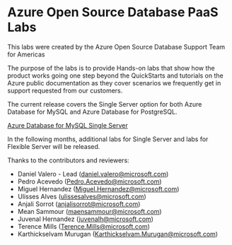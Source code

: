 # Azure Open Source Database PaaS Labs

This labs were created by the Azure Open Source Database Support Team for Americas

The purpose of the labs is to provide  Hands-on labs that show how the product works going one step beyond the QuickStarts and tutorials on the Azure public documentation as they cover scenarios we frequently get in support requested from our customers.

The current release covers the Single Server option for both Azure Database for MySQL and Azure Database for PostgreSQL.

[Azure Database for MySQL Single Server](Azure%20Database%20for%20MySQL%20Single%20Server/readme.md)

In the following months, additional labs for Single Server and labs for Flexible Server will be released.

Thanks to the contributors and reviewers:
- Daniel Valero - Lead (daniel.valero@microsoft.com)
- Pedro Acevedo (Pedro.Acevedo@microsoft.com)
- Miguel Hernandez (Miguel.Hernandez@microsoft.com)
- Ulisses Alves (ulissesalves@microsoft.com)
- Anjali Sorrot (anjalisorrot@microsoft.com)
- Mean Sammour (maensammour@microsoft.com)
- Juvenal Hernandez (juvenalh@microsoft.com)
- Terence Mills (Terence.Mills@microsoft.com)
- Karthickselvam Murugan (Karthickselvam.Murugan@microsoft.com)



